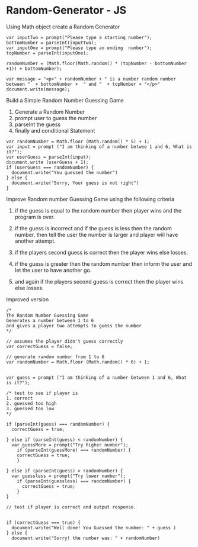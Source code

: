 # Random-Generator - JS

Using Math object create a Random Generator

```
var inputTwo = prompt("Please type a starting number");
bottomNumber = parseInt(inputTwo);
var inputOne = prompt("Please type an ending  number");
topNumber = parseInt(inputOne);

randomNumber = (Math.floor(Math.random() * (topNumber - bottomNumber +1)) + bottomNumber);

var message = "<p>" + randomNumber + " is a number random number between "  + bottomNumber +  " and "  + topNumber + "</p>"
document.write(message);

```


Build a Simple Random Number Guessing Game

1. Generate a Random Number
2. prompt user to guess the number
3. parseInt the guess
4. finally and conditional Statement

```
var randomNumber = Math.floor (Math.random() * 5) + 1;
var input = prompt ("I am thinking of a number betwee 1 and 6, What is it?");
var userGuess = parseInt(input);
document.write (userGuess + 1);
if (userGuess === randomNumber) {
  document.write("You guessed the number")
} else {
  document.write("Sorry, Your guess is not right")
}

```

Improve Random number Guessing Game using the following criteria

1. if the guess is equal to the random number then player wins and the program is over.

2. if the guess is incorrect and if the guess is less then the random number, then tell the user the number is larger and player will have another attempt.

3. if the players second guess is correct then the player wins else losses.

4. if the guess is greater then the random number then inform the user and let the user to have another go.

5. and again if the players second guess is correct then the player wins else losses.

Improved version

```
/*
The Random Number Guessing Game
Generates a number between 1 to 6
and gives a player two attempts to guess the number
*/

// assumes the player didn't guess correctly
var correctGuess = false;

// generate random number from 1 to 6
var randomNumber = Math.floor (Math.random() * 6) + 1;


var guess = prompt ("I am thinking of a number between 1 and 6, What is it?");

/* test to see if player is
1. correct
2. guessed too high
3. guessed too low
*/

if (parseInt(guess) === randomNumber) {
  correctGuess = true;

} else if (parseInt(guess) < randomNumber) {
  var guessMore = prompt("Try higher number");
    if (parseInt(guessMore) === randomNumber) {
    correctGuess = true;
    }

} else if (parseInt(guess) > randomNumber) {
  var guessless = prompt("Try lower number");
    if (parseInt(guessless) === randomNumber) {
      correctGuess = true;
    }
}

// test if player is correct and output response.


if (correctGuess === true) {
  document.write("Well done! You Guessed the number: " + guess )
} else {
  document.write("Sorry! the number was: " + randomNumber)

```


